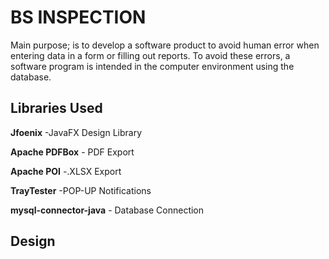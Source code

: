 #  BS INSPECTION

Main purpose; is to develop a software product to avoid human error when entering data in a form or filling out reports. To avoid these errors, a software program is intended in the computer environment using the database.

## Libraries Used

**Jfoenix** -JavaFX Design Library

**Apache PDFBox** - PDF Export

**Apache POI** -.XLSX Export

**TrayTester** -POP-UP Notifications

**mysql-connector-java** - Database Connection

## Design
